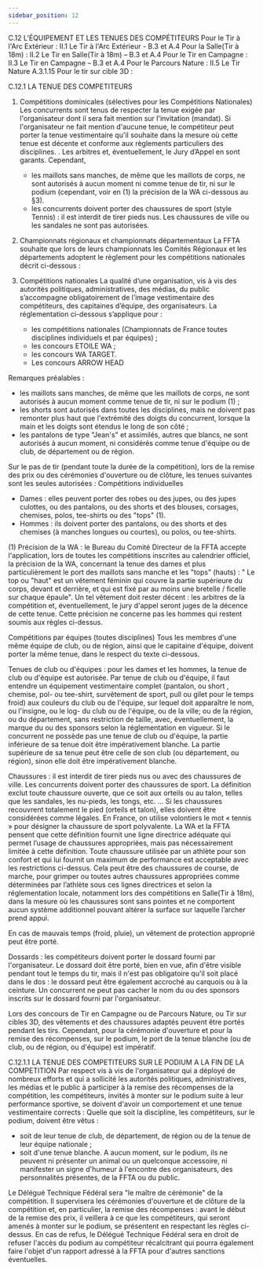 ```yaml
---
sidebar_position: 12
---
```


C.12 L’ÉQUIPEMENT ET LES TENUES DES COMPÉTITEURS
Pour le Tir à l'Arc Extérieur : II.1 Le Tir à l'Arc Extérieur - B.3 et A.4
Pour la Salle(Tir à 18m) : II.2 Le Tir en Salle(Tir à 18m) – B.3 et A.4
Pour le Tir en Campagne : II.3 Le Tir en Campagne – B.3 et A.4
Pour le Parcours Nature : II.5 Le Tir Nature A.3.1.15
Pour le tir sur cible 3D :

C.12.1 LA TENUE DES COMPETITEURS

1.  Compétitions dominicales (sélectives pour les Compétitions Nationales)
    Les concurrents sont tenus de respecter la tenue exigée par l'organisateur dont il sera fait mention sur
    l'invitation (mandat).
    Si l'organisateur ne fait mention d'aucune tenue, le compétiteur peut porter la tenue vestimentaire qu'il
    souhaite dans la mesure où cette tenue est décente et conforme aux règlements particuliers des
    disciplines.
    . Les arbitres et, éventuellement, le Jury d’Appel en sont garants.
    Cependant,

    - les maillots sans manches, de même que les maillots de corps, ne sont autorisés à aucun moment
      ni comme tenue de tir, ni sur le podium (cependant, voir en (1) la précision de la WA ci-dessous
      au §3).
    - les concurrents doivent porter des chaussures de sport (style Tennis) : il est interdit de tirer pieds
      nus. Les chaussures de ville ou les sandales ne sont pas autorisées.

2.  Championnats régionaux et championnats départementaux
    La FFTA souhaite que lors de leurs championnats les Comités Régionaux et les départements adoptent le
    règlement pour les compétitions nationales décrit ci-dessous :

3.  Compétitions nationales
    La qualité d’une organisation, vis à vis des autorités politiques, administratives, des médias, du public
    s’accompagne obligatoirement de l’image vestimentaire des compétiteurs, des capitaines d’équipe, des
    organisateurs. La réglementation ci-dessous s’applique pour :

    - les compétitions nationales (Championnats de France toutes disciplines individuels et par équipes) ;
    - les concours ETOILE WA ;
    - les concours WA TARGET.
    - Les concours ARROW HEAD

Remarques préalables :

- les maillots sans manches, de même que les maillots de corps, ne sont autorisés à aucun moment
  comme tenue de tir, ni sur le podium (1) ;
- les shorts sont autorisés dans toutes les disciplines, mais ne doivent pas remonter plus haut que
  l'extrémité des doigts du concurrent, lorsque la main et les doigts sont étendus le long de son côté ;
- les pantalons de type "Jean's" et assimilés, autres que blancs, ne sont autorisés à aucun moment, ni
  considérés comme tenue d'équipe ou de club, de département ou de région.

Sur le pas de tir (pendant toute la durée de la compétition), lors de la remise des prix ou des cérémonies
d'ouverture ou de clôture, les tenues suivantes sont les seules autorisées :
Compétitions individuelles

- Dames : elles peuvent porter des robes ou des jupes, ou des jupes culottes, ou des pantalons, ou des
  shorts et des blouses, corsages, chemises, polos, tee-shirts ou des "tops" (1).
- Hommes : ils doivent porter des pantalons, ou des shorts et des chemises (à manches longues ou
  courtes), ou polos, ou tee-shirts.

(1) Précision de la WA : le Bureau du Comité Directeur de la FFTA accepte l'application, lors de toutes les
compétitions inscrites au calendrier officiel, la précision de la WA, concernant la tenue des dames et plus
particulièrement le port des maillots sans manche et les "tops" (hauts) :
" Le top ou "haut" est un vêtement féminin qui couvre la partie supérieure du corps, devant et derrière, et
qui est fixé par au moins une bretelle / ficelle sur chaque épaule". Un tel vêtement doit rester décent : les
arbitres de la compétition et, éventuellement, le jury d'appel seront juges de la décence de cette tenue.
Cette précision ne concerne pas les hommes qui restent soumis aux règles ci-dessus.

Compétitions par équipes (toutes disciplines)
Tous les membres d'une même équipe de club, ou de région, ainsi que le capitaine d'équipe, doivent porter
la même tenue, dans le respect du texte ci-dessous.

Tenues de club ou d'équipes : pour les dames et les hommes, la tenue de club ou d'équipe est autorisée.
Par tenue de club ou d'équipe, il faut entendre un équipement vestimentaire complet (pantalon, ou short ,
chemise, pol- ou tee-shirt, survêtement de sport, pull ou gilet pour le temps froid) aux couleurs du club ou
de l'équipe, sur lequel doit apparaître le nom, ou l'insigne, ou le log- du club ou de l'équipe, ou de la ville; ou
de la région, ou du département, sans restriction de taille, avec, éventuellement, la marque du ou des
sponsors selon la réglementation en vigueur.
Si le concurrent ne possède pas une tenue de club ou d'équipe, la partie inférieure de sa tenue doit être
impérativement blanche. La partie supérieure de sa tenue peut être celle de son club (ou département, ou
région), sinon elle doit être impérativement blanche.

Chaussures : il est interdit de tirer pieds nus ou avec des chaussures de ville.
Les concurrents doivent porter des chaussures de sport. La définition exclut toute chaussure ouverte, que
ce soit aux orteils ou au talon, telles que les sandales, les nu-pieds, les tongs, etc. … Si les chaussures
recouvrent totalement le pied (orteils et talon), elles doivent être considérées comme légales.
En France, on utilise volontiers le mot « tennis » pour désigner la chaussure de sport polyvalente.
La WA et la FFTA pensent que cette définition fournit une ligne directrice adéquate qui permet l’usage de
chaussures appropriées, mais pas nécessairement limitée à cette définition.
Toute chaussure utilisée par un athlète pour son confort et qui lui fournit un maximum de performance est
acceptable avec les restrictions ci-dessus. Cela peut être des chaussures de course, de marche, pour
grimper ou toutes autres chaussures appropriées comme déterminées par l’athlète sous ces lignes
directrices et selon la réglementation locale, notamment lors des compétitions en Salle(Tir à 18m), dans
la mesure où les chaussures sont sans pointes et ne comportent aucun système additionnel pouvant
altérer la surface sur laquelle l’archer prend appui.

En cas de mauvais temps (froid, pluie), un vêtement de protection approprié peut être porté.

Dossards : les compétiteurs doivent porter le dossard fourni par l'organisateur. Le dossard doit être porté,
bien en vue, afin d'être visible pendant tout le temps du tir, mais il n'est pas obligatoire qu'il soit placé dans
le dos : le dossard peut être également accroché au carquois ou à la ceinture. Un concurrent ne peut pas
cacher le nom du ou des sponsors inscrits sur le dossard fourni par l'organisateur.

Lors des concours de Tir en Campagne ou de Parcours Nature, ou Tir sur cibles 3D, des vêtements et
des chaussures adaptés peuvent être portés pendant les tirs. Cependant, pour la cérémonie d'ouverture
et pour la remise des récompenses, sur le podium, le port de la tenue blanche (ou de club, ou de région, ou
d'équipe) est impératif.

C.12.1.1 LA TENUE DES COMPETITEURS SUR LE PODIUM A LA FIN DE LA COMPETITION
Par respect vis à vis de l'organisateur qui a déployé de nombreux efforts et qui a sollicité les autorités
politiques, administratives, les médias et le public à participer à la remise des récompenses de la
compétition, les compétiteurs, invités à monter sur le podium suite à leur performance sportive, se doivent
d'avoir un comportement et une tenue vestimentaire corrects :
Quelle que soit la discipline, les compétiteurs, sur le podium, doivent être vêtus :

- soit de leur tenue de club, de département, de région ou de la tenue de leur équipe nationale ;
- soit d'une tenue blanche.
  A aucun moment, sur le podium, ils ne peuvent ni présenter un animal ou un quelconque accessoire, ni
  manifester un signe d'humeur à l'encontre des organisateurs, des personnalités présentes, de la FFTA ou
  du public.

Le Délégué Technique Fédéral sera "le maître de cérémonie" de la compétition. Il supervisera les
cérémonies d'ouverture et de clôture de la compétition et, en particulier, la remise des récompenses :
avant le début de la remise des prix, il veillera à ce que les compétiteurs, qui seront amenés à monter sur
le podium, se présentent en respectant les règles ci-dessus.
En cas de refus, le Délégué Technique Fédéral sera en droit de refuser l'accès du podium au compétiteur
récalcitrant qui pourra également faire l'objet d'un rapport adressé à la FFTA pour d'autres sanctions
éventuelles.
